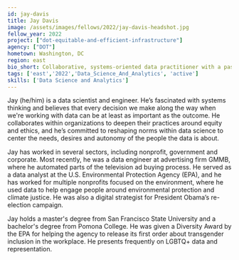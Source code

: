 ```yaml
---
id: jay-davis
title: Jay Davis
image: /assets/images/fellows/2022/jay-davis-headshot.jpg
fellow_year: 2022
project: ["dot-equitable-and-efficient-infrastructure"]
agency: ["DOT"]
hometown: Washington, DC
region: east
bio_short: Collaborative, systems-oriented data practitioner with a passion for equity and ethics.
tags: ['east','2022','Data_Science_And_Analytics', 'active']
skills: ['Data Science and Analytics']
---
```


Jay (he/him) is a data scientist and engineer. He’s fascinated with systems thinking and believes that every decision we make along the way when we're working with data can be at least as important as the outcome. He collaborates within organizations to deepen their practices around equity and ethics, and he’s committed to reshaping norms within data science to center the needs, desires and autonomy of the people the data is about. 

Jay has worked in several sectors, including nonprofit, government and corporate. Most recently, he was a data engineer at advertising firm GMMB, where he automated parts of the television ad buying process. He served as a data analyst at the U.S. Environmental Protection Agency (EPA), and he has worked for multiple nonprofits focused on the environment, where he used data to help engage people around environmental protection and climate justice. He was also a digital strategist for President Obama’s re-election campaign. 

Jay holds a master's degree from San Francisco State University and a bachelor's degree from Pomona College. He was given a Diversity Award by the EPA for helping the agency to release its first order about transgender inclusion in the workplace. He presents frequently on LGBTQ+ data and representation.
